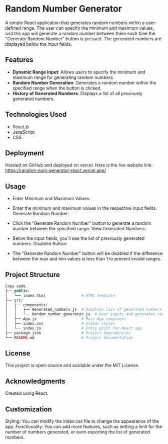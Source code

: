 # Random Number Generator

A simple React application that generates random numbers within a user-defined range. The user can specify the minimum and maximum values, and the app will generate a random number between them each time the "Generate Random Number" button is pressed. The generated numbers are displayed below the input fields.

## Features

- **Dynamic Range Input**: Allows users to specify the minimum and maximum range for generating random numbers.
- **Random Number Generation**: Generates a random number within the specified range when the button is clicked.
- **History of Generated Numbers**: Displays a list of all previously generated numbers.

## Technologies Used

- React.js
- JavaScript
- CSS

## Deployment
Hoisted on GitHub and deployed on vercel. Here is the live website link: https://random-num-generator-react.vercel.app/
## Usage
- Enter Minimum and Maximum Values:

- Enter the minimum and maximum values in the respective input fields.
Generate Random Number:

- Click the "Generate Random Number" button to generate a random number between the specified range.
View Generated Numbers:

- Below the input fields, you'll see the list of previously generated numbers.
Disabled Button:

- The "Generate Random Number" button will be disabled if the difference between the max and min values is less than 1 to prevent invalid ranges.

## Project Structure
```php
Copy code
├── public/
│   └── index.html                # HTML template
├── src/
│   ├── components/
│   │   ├── Generated_numbers.js  # Displays list of generated numbers
│   │   └── Random_number_generator.js  # User inputs and generates random numbers
│   ├── App.js                    # Main App component
│   ├── index.css                 # Global styles
│   └── index.js                  # Entry point for React app
├── package.json                  # Project dependencies
└── README.md                     # Project documentation
```
## License
This project is open-source and available under the MIT License.

## Acknowledgments
Created using React.

## Customization
Styling: You can modify the index.css file to change the appearance of the app.
Functionality: You can add more features, such as setting a limit for the number of numbers generated, or even exporting the list of generated numbers.
